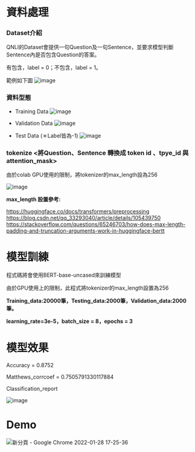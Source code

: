 # 資料處理
### Dataset介紹

QNLI的Dataset會提供一句Question及一句Sentence，並要求模型判斷Sentence內是否包含Question的答案。

有包含，label = 0；不包含，label = 1。

範例如下圖
![image](https://user-images.githubusercontent.com/88367016/151115003-7e46cdea-fc1d-4c12-bc1e-283131d2a07d.png)

### 資料型態

+ Training Data
![image](https://user-images.githubusercontent.com/88367016/151513750-d360efa2-0b22-432d-a646-2bb3c5037a9c.png)

+ Validation Data
![image](https://user-images.githubusercontent.com/88367016/151514035-27bdd87d-f464-4699-a749-7b757165230a.png)

+ Test Data (＊Label皆為-1)
![image](https://user-images.githubusercontent.com/88367016/151514210-544ad912-5d1d-4e40-a09c-62d56ea25d13.png)

### tokenize <將Question、Sentence 轉換成 token id 、tpye_id 與 attention_mask>
由於colab GPU使用的限制，將tokenizer的max_length設為256

![image](https://user-images.githubusercontent.com/88367016/151518658-773efaf5-8976-45ca-85ae-77c0648ba5d2.png)


**max_length 設置參考:**

https://huggingface.co/docs/transformers/preprocessing
https://blog.csdn.net/qq_33293040/article/details/105439750
https://stackoverflow.com/questions/65246703/how-does-max-length-padding-and-truncation-arguments-work-in-huggingface-bertt

# 模型訓練

程式碼將會使用BERT-base-uncased來訓練模型

由於GPU使用上的限制，此程式將tokenizer的max_length設置為256

**Training_data:20000筆，Testing_data:2000筆，Validation_data:2000筆。**

**learning_rate=3e-5，batch_size = 8，epochs = 3**


# 模型效果

Accuracy = 0.8752

Matthews_corrcoef = 0.7505791330117884

Classification_report

![image](https://user-images.githubusercontent.com/88367016/151115826-1d301ce3-e82d-4c3a-98e8-b725fc2e963f.png)


# Demo

![新分頁 - Google Chrome 2022-01-28 17-25-36](https://user-images.githubusercontent.com/88367016/151549245-7a09ba41-966d-4ea3-b8b1-7745465feb09.gif)






